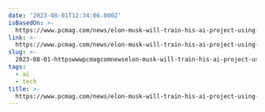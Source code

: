 ```yaml
---
date: '2023-08-01T12:34:06.000Z'
isBasedOn: >-
  https://www.pcmag.com/news/elon-musk-will-train-his-ai-project-using-your-tweets
link: >-
  https://www.pcmag.com/news/elon-musk-will-train-his-ai-project-using-your-tweets
slug: >-
  2023-08-01-httpswwwpcmagcomnewselon-musk-will-train-his-ai-project-using-your-tweets
tags:
  - ai
  - tech
title: >-
  https://www.pcmag.com/news/elon-musk-will-train-his-ai-project-using-your-tweets
---
```



